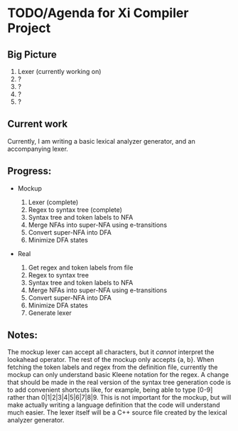 TODO/Agenda for Xi Compiler Project
===================================

## Big Picture

1. Lexer (currently working on)
2. ?
3. ?
4. ?
5. ?

## Current work

Currently, I am writing a basic lexical analyzer generator, and an accompanying lexer.

Progress:
--------

* Mockup
  1. Lexer (complete)
  2. Regex to syntax tree (complete)
  3. Syntax tree and token labels to NFA
  4. Merge NFAs into super-NFA using e-transitions
  5. Convert super-NFA into DFA
  6. Minimize DFA states

* Real
  1. Get regex and token labels from file
  2. Regex to syntax tree
  3. Syntax tree and token labels to NFA
  4. Merge NFAs into super-NFA using e-transitions
  5. Convert super-NFA into DFA
  6. Minimize DFA states
  7. Generate lexer

Notes:
------

The mockup lexer can accept all characters, but it _cannot_ interpret the lookahead operator. The rest of the mockup
only accepts {a, b}. When fetching the token labels and regex from the definition file, currently the mockup can only
understand basic Kleene notation for the regex. A change that should be made in the real version of the syntax tree
generation code is to add convenient shortcuts like, for example, being able to type [0-9] rather than
0|1|2|3|4|5|6|7|8|9. This is not important for the mockup, but will make actually writing a language definition that
the code will understand much easier. The lexer itself will be a C++ source file created by the lexical analyzer
generator.
